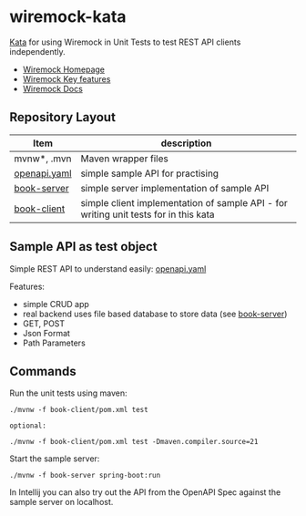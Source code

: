 # wiremock-kata

[Kata](https://www.kata.de/allgemein/was-ist-eine-kata/) for using Wiremock in Unit Tests to test REST API clients independently.

- [Wiremock Homepage](https://wiremock.org/)
- [Wiremock Key features](https://wiremock.org/docs/overview/#key-features)
- [Wiremock Docs](https://wiremock.org/docs/)

## Repository Layout

| Item                         | description                                                                          |
|------------------------------|--------------------------------------------------------------------------------------|
| mvnw*, .mvn                  | Maven wrapper files                                                                  |
| [openapi.yaml](openapi.yaml) | simple sample API for practising                                                     |
| [book-server](book-server)   | simple server implementation of sample API                                           |
| [book-client](book-client)   | simple client implementation of sample API - for writing unit tests for in this kata |

## Sample API as test object

Simple REST API to understand easily: [openapi.yaml](openapi.yaml)

Features:
- simple CRUD app
- real backend uses file based database to store data (see [book-server](book-server))
- GET, POST
- Json Format
- Path Parameters

## Commands

Run the unit tests using maven:
```shell
./mvnw -f book-client/pom.xml test

optional:

./mvnw -f book-client/pom.xml test -Dmaven.compiler.source=21
```

Start the sample server:
```shell
./mvnw -f book-server spring-boot:run
```
In Intellij you can also try out the API from the OpenAPI Spec against the sample server on localhost. 
 
